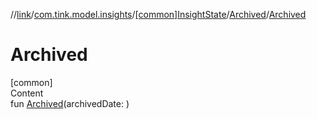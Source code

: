 //[link](../../../index.md)/[com.tink.model.insights](../../index.md)/[[common]InsightState](../index.md)/[Archived](index.md)/[Archived](-archived.md)



# Archived  
[common]  
Content  
fun [Archived](-archived.md)(archivedDate: <ERROR CLASS>)  



